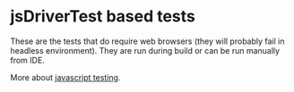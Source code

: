 # jsDriverTest based tests

These are the tests that do require web browsers (they will probably fail in headless environment).
They are run during build or can be run manually from IDE.

More about [javascript testing](../readme.md).